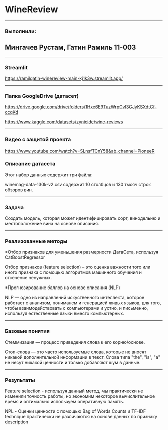 # WineReview

___
### Выполнили:
## Мингачев Рустам, Гатин Рамиль 11-003
___

### Streamlit

<https://ramilgatin-winereview-main-kj1k3w.streamlit.app/>

___
### Папка GoogleDrive (датасет)
https://drive.google.com/drive/folders/1Hxe6E9TuzWrpCvI3GJyKSXdtCf-ccqKd

https://www.kaggle.com/datasets/zynicide/wine-reviews

___
### Видео с защитой проекта

https://www.youtube.com/watch?v=SLnsfTCnY58&ab_channel=PioneeR

### Описание датасета

Этот набор данных содержит три файла:

winemag-data-130k-v2.csv содержит 10 столбцов и 130 тысяч строк обзоров вин.
___
### Задача

Создать модель, которая может идентифицировать сорт, винодельню и местоположение вина на основе описания.
___
### Реализованные методы

*Отбор признаков для уменьшения размерности ДатаСета, используя CatBoostRegressor

Отбор признаков (feature selection) – это оценка важности того или иного признака с помощью алгоритмов машинного обучения и отсечение ненужных.

*Прогнозирование баллов на основе описания (NLP)

NLP — одно из направлений искуственного интеллекта, которое работает с анализом, пониманем и генерацией живых языков, для того, чтобы взаимодействовать с компьютерами и устно, и письменно, используя естественные языки вместо компьютерных.

___
### Базовые понятия

Стеммизация — процесс приведения слова к его корню/основе.

Стоп-слова — это часто используемые слова, которые не вносят никакой дополнительной информации в текст. Слова типа "the", "is", "a" не несут никакой ценности и только добавляют шум в данные.
___
### Результаты

Feature selection - используя данный метод, мы практически не изменили точность работы, но экономим некоторое вычислительное время и оптимально используем оперативную память.

NPL - Оценки ценности с помощью Bag of Words Counts и TF-IDF technique практически не различаются на основе данных по признаку description

